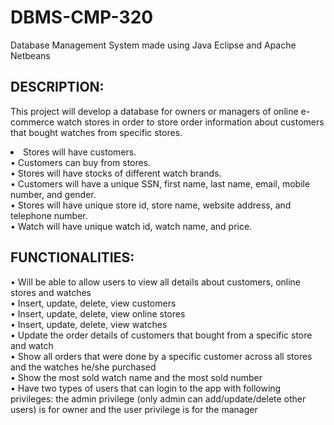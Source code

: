 # DBMS-CMP-320
Database Management System made using Java Eclipse and Apache Netbeans


<H2>DESCRIPTION: </H2> 

This project will develop a database for owners or managers of online e-commerce watch stores in order to store order information about customers that bought watches from specific stores. <br> 
<li> Stores will have customers. <br>
•	Customers can buy from stores. <br>
•	Stores will have stocks of different watch brands. <br>
•	Customers will have a unique SSN, first name, last name, email, mobile number, and gender. <br>
•	Stores will have unique store id, store name, website address, and telephone number. <br>
•	Watch will have unique watch id, watch name, and price. <br>

<H2> FUNCTIONALITIES: </H2>

•	Will be able to allow users to view all details about customers, online stores and watches <br>
•	Insert, update, delete, view customers <br>
•	Insert, update, delete, view online stores <br>
•	Insert, update, delete, view watches <br>
•	Update the order details of customers that bought from a specific store and watch <br>
•	Show all orders that were done by a specific customer across all stores and the watches he/she purchased <br>
•	Show the most sold watch name and the most sold number <br>
•	Have two types of users that can login to the app with following privileges: the admin privilege (only admin can add/update/delete other users) is for owner and the user privilege is for the manager
